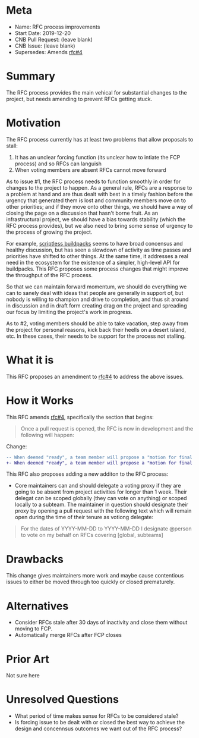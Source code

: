 # Meta
[meta]: #meta
- Name: RFC process improvements
- Start Date: 2019-12-20
- CNB Pull Request: (leave blank)
- CNB Issue: (leave blank)
- Supersedes: Amends [rfc#4](https://github.com/buildpacks/rfcs/pull/7/files)

# Summary
[summary]: #summary

The RFC process provides the main vehical for substantial changes to the project, but needs amending to prevent RFCs getting stuck.

# Motivation
[motivation]: #motivation

The RFC process currently has at least two problems that allow proposals to stall:
1. It has an unclear forcing function (its unclear how to intiate the FCP process) and so RFCs can languish
2. When voting members are absent RFCs cannot move forward

As to issue #1, the RFC process needs to function smoothly in order for changes to the project to happen. As a general rule, RFCs are a response to a problem at hand and are thus dealt with best in a timely fashion before the urgency that generated them is lost and community members move on to other priorities; and if they move onto other things, we should have a way of closing the page on a discussion that hasn't borne fruit. As an infrastructural project, we should have a bias towards stability (which the RFC process provides), but we also need to bring some sense of urgency to the process of growing the project.

For example, [scriptless buildpacks](https://github.com/buildpacks/rfcs/pull/17) seems to have broad concensus and healthy discussion, but has seen a slowdown of activity as time passes and priorities have shifted to other things. At the same time, it addresses a real need in the ecosystem for the existence of a simpler, high-level API for buildpacks. This RFC proposes some process changes that might improve the throughput of the RFC process.

So that we can maintain forward momentum, we should do everything we can to sanely deal with ideas that people are generally in support of, but nobody is willing to champion and drive to completion, and thus sit around in discussion and in draft form creating drag on the project and spreading our focus by limiting the project's work in progress.

As to #2, voting members should be able to take vacation, step away from the project for personal reasons, kick back their heells on a desert island, etc. In these cases, their needs to be support for the process not stalling.

# What it is
[what-it-is]: #what-it-is

This RFC proposes an amendment to [rfc#4](https://github.com/buildpacks/rfcs/pull/7/files) to address the above issues.

# How it Works
[how-it-works]: #how-it-works
This RFC amends [rfc#4](https://github.com/buildpacks/rfcs/pull/7/files), specifically the section that begins:

> Once a pull request is opened, the RFC is now in development and the following will happen:

Change:
```diff
-- When deemed "ready", a team member will propose a "motion for final comment period (FCP)" along with a disposition of the outcome (
+- When deemed "ready", a team member will propose a "motion for final comment period (FCP)" along with a disposition. If RCF has remained open for longer than 90 days and a team member has not moved for the proposal to be moved to FCP (deemed "ready"), the RFC will be automatically tagged with `FCP` via (github action, eg.) with a disposition to close the RFC.
```

This RFC also proposes adding a new additon to the RFC process:

- Core maintainers can and should delegate a voting proxy if they are going to be absent from project activities for longer than 1 week. Their delegat can be scoped globally (they can vote on anything) or scoped locally to a subteam. The maintainer in question should designate their proxy by opening a pull request with the following text which will remain open during the time of their tenure as votiong delegate:
> For the dates of YYYY-MM-DD to YYYY-MM-DD I designate @person to vote on my behalf on RFCs covering [global, subteams]


# Drawbacks
[drawbacks]: #drawbacks

This change gives maintainers more work and maybe cause contentious issues to either be moved through too quickly or closed prematurely.

# Alternatives
[alternatives]: #alternatives

- Consider RFCs stale after 30 days of inactivity and close them without moving to FCP.
- Automatically merge RFCs after FCP closes

# Prior Art
[prior-art]: #prior-art

Not sure here

# Unresolved Questions
[unresolved-questions]: #unresolved-questions

- What period of time makes sense for RFCs to be considered stale?
- Is forcing issue to be dealt with or closed the best way to achieve the design and concennsus outcomes we want out of the RFC process?
